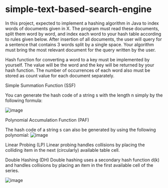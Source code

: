 # simple-text-based-search-engine

In this project, expected to implement a hashing algorithm in Java to index words of documents given in X. The program must read these documents, split them word by word, and index each word to your hash table according to rules given below. After insertion of all documents, the user will query for a sentence that contains 3 words split by a single space. Your algorithm must bring the most relevant document for the query written by the user.

Hash function for converting a word to a key must be implemented by yourself. The value will be the word and the key will be returned by your hash function. The number of occurrences of each word also must be stored as count value for each document separately. 

Simple Summation Function (SSF)

You can generate the hash code of a string s with the length n simply by the following formula:

![image](https://github.com/0asa0/simple-text-based-search-engine/assets/134441532/ee35ce1c-fb31-4cb4-a48d-716efb3cc1f7)


Polynomial Accumulation Function (PAF)

The hash code of a string s can also be generated by using the following polynomial:
![image](https://github.com/0asa0/simple-text-based-search-engine/assets/134441532/d33ff402-ec75-4cb8-af90-4b226b7a497b)

Linear Probing (LP)
Linear probing handles collisions by placing the colliding item in the next (circularly) available table cell.

Double Hashing (DH)
Double hashing uses a secondary hash function d(k) and handles collisions by placing an item in the first available cell of the series.


![image](https://github.com/0asa0/simple-text-based-search-engine/assets/134441532/f1afa173-4479-410a-bfd7-633e5277453e)
